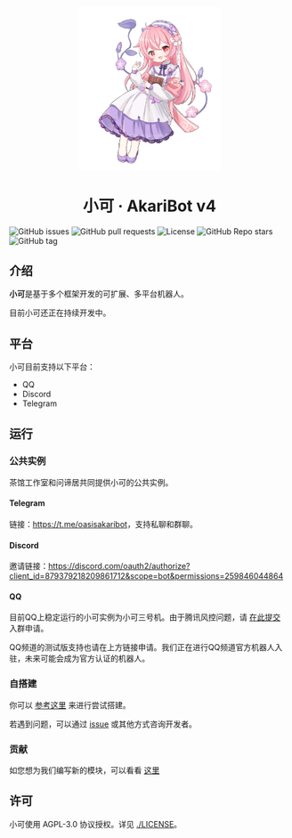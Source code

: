 <div align="center">
  <img width="256" src="./assets/character_marked.png" alt="logo">

# 小可 · AkariBot v4
</div>

![GitHub issues](https://img.shields.io/github/issues/Teahouse-Studios/bot) ![GitHub pull requests](https://img.shields.io/github/issues-pr/Teahouse-Studios/bot) ![License](https://img.shields.io/github/license/Teahouse-Studios/bot) ![GitHub Repo stars](https://img.shields.io/github/stars/Teahouse-Studios/bot?style=social) ![GitHub tag](https://img.shields.io/github/v/tag/Teahouse-Studios/bot?include_prereleases)

## 介绍

**小可**是基于多个框架开发的可扩展、多平台机器人。

目前小可还正在持续开发中。

## 平台

小可目前支持以下平台：

- QQ
- Discord
- Telegram

## 运行

### 公共实例

茶馆工作室和问谛居共同提供小可的公共实例。

#### Telegram

链接：<https://t.me/oasisakaribot>，支持私聊和群聊。

#### Discord

邀请链接：<https://discord.com/oauth2/authorize?client_id=879379218209861712&scope=bot&permissions=259846044864>

#### QQ

目前QQ上稳定运行的小可实例为小可三号机。由于腾讯风控问题，请 [在此提交](https://github.com/Teahouse-Studios/bot/issues/new?assignees=OasisAkari&labels=New&template=add_new_group.yaml&title=%5BNEW%5D%3A+) 入群申请。

QQ频道的测试版支持也请在上方链接申请。我们正在进行QQ频道官方机器人入驻，未来可能会成为官方认证的机器人。

### 自搭建

你可以 [参考这里](https://github.com/Teahouse-Studios/bot/blob/master/DEPLOY.md) 来进行尝试搭建。

若遇到问题，可以通过 [issue](https://github.com/Teahouse-Studios/bot/issues/new) 或其他方式咨询开发者。

### 贡献

如您想为我们编写新的模块，可以看看 [这里](https://bot.teahouse.team/wiki/%E6%96%B0%E5%BB%BA%E6%A8%A1%E5%9D%97%E6%8C%87%E5%8D%97)

## 许可

小可使用 AGPL-3.0 协议授权。详见 [./LICENSE](./LICENSE)。
